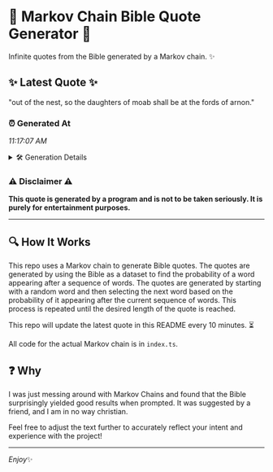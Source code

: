 # 📖 Markov Chain Bible Quote Generator 📖

Infinite quotes from the Bible generated by a Markov chain. ✨

## ✨ Latest Quote ✨
"out of the nest, so the daughters of moab shall be at the fords of arnon."

### ⏰ Generated At
*11:17:07 AM*

<details>
    <summary>🛠️ Generation Details</summary>
    <p>
        <strong>🌱 Seed:</strong> out<br>
        <strong>🔄 Iterations:</strong> 15<br>
        <strong>📜 Context History:</strong><br>[ out ]: of<br>[ out, of ]: the<br>[ out, of, the ]: nest,<br>[ out, of, the, nest, ]: so<br>[ out, of, the, nest,, so ]: the<br>[ out, of, the, nest,, so, the ]: daughters<br>[ of, the, nest,, so, the, daughters ]: of<br>[ the, nest,, so, the, daughters, of ]: moab<br>[ nest,, so, the, daughters, of, moab ]: shall<br>[ so, the, daughters, of, moab, shall ]: be<br>[ the, daughters, of, moab, shall, be ]: at<br>[ daughters, of, moab, shall, be, at ]: the<br>[ of, moab, shall, be, at, the ]: fords<br>[ moab, shall, be, at, the, fords ]: of<br>[ shall, be, at, the, fords, of ]: arnon.<br>
    </p>
</details>

### ⚠️ Disclaimer ⚠️
**This quote is generated by a program and is not to be taken seriously. It is purely for entertainment purposes.**

---

## 🔍 How It Works

This repo uses a Markov chain to generate Bible quotes. The quotes are generated by using the Bible as a dataset to find the probability of a word appearing after a sequence of words. The quotes are generated by starting with a random word and then selecting the next word based on the probability of it appearing after the current sequence of words. This process is repeated until the desired length of the quote is reached.

This repo will update the latest quote in this README every 10 minutes. ⏳

All code for the actual Markov chain is in `index.ts`.

## ❓ Why

I was just messing around with Markov Chains and found that the Bible surprisingly yielded good results when prompted. 
It was suggested by a friend, and I am in no way christian.

Feel free to adjust the text further to accurately reflect your intent and experience with the project!

---

*Enjoy*✨
